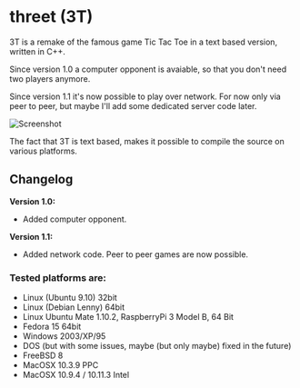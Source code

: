# threet (3T)

3T is a remake of the famous game Tic Tac Toe in a text based version, written in C++. 

Since version 1.0 a computer opponent is avaiable, so that you don't need two players anymore.

Since version 1.1 it's now possible to play over network. 
For now only via peer to peer, but maybe I'll add some dedicated server code later.

![Screenshot](http://javacoffee.de/wp-content/2010/05/screen_3t.jpg)


The fact that 3T is text based, makes it possible to compile the source on various platforms.

## Changelog

**Version 1.0:**
* Added computer opponent.

**Version 1.1:**
* Added network code. Peer to peer games are now possible.


### Tested platforms are:

* Linux (Ubuntu 9.10) 32bit
* Linux (Debian Lenny) 64bit
* Linux Ubuntu Mate 1.10.2, RaspberryPi 3 Model B, 64 Bit
* Fedora 15 64bit
* Windows 2003/XP/95
* DOS (but with some issues, maybe (but only maybe) fixed in the future)
* FreeBSD 8
* MacOSX 10.3.9 PPC
* MacOSX 10.9.4 / 10.11.3 Intel 
